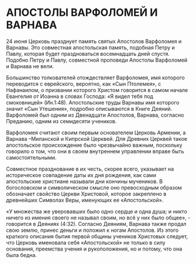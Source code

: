 # АПОСТОЛЫ ВАРФОЛОМЕЙ И ВАРНАВА

24 июня Церковь празднует память святых Апостолов Варфоломея и Варнавы. Это совместная апостольская память, подобная Петру и Павлу, которая будет праздноваться восемнадцать дней спустя. Подобно Петру и Павлу, совместной проповеди Апостолы Варфоломей и Варнава не вели.

Большинство толкователей отождествляет Варфоломея, имя которого переводится с еврейского, вероятно, как «Сын Птолемея», с Нафанаилом, о призвании которого Христом говорится в самом начале Евангелия от Иоанна в словах Господа: «Я видел тебя под смоковницей» (Ин.1:48). Апостольские труды Варнавы имя которого значит «Сын Утешения», подробно описываются в Книге Деяний. Варфоломей был одним из Двенадцати Апостолов, Варнава, согласно Преданию, одним из семидесяти учеников.

Варфоломея считают своим первым основателем Церковь Армении, а Варнава –Миланской и Кипрской Церквей. Для Древних Церквей такое апостольское происхождение было чрезвычайно важным, поскольку говорило о том, что они в своем внутреннем управлении вправе быть самостоятельными.

Совместное празднование в их честь, скорее всего, указывает на историческое совпадение даты их дня рождения, как сами апостольские христиане называли дни кончины мучеников. В богословском и символическом смысле оно превосходным образом обозначает свойство Церкви Христовой, которое закреплено в древнейших Символах Веры, именующих ее «Апостольской».

«У множества же уверовавших было одно сердце и одна душа; и никто ничего из имения своего не называл своим, но всё у них было общее», - говорится в Деяниях (4:32). Согласно Деяниям, Варнава также продал свою землю, принес деньги и положил к ногам Апостолов. Из этого краткого описания бытия первой общины учеников Христовых следует, что Церковь именовала себя «Апостольской» не только в силу основания, преемства учения и рукоположения, но и потому, что она была бедна.
